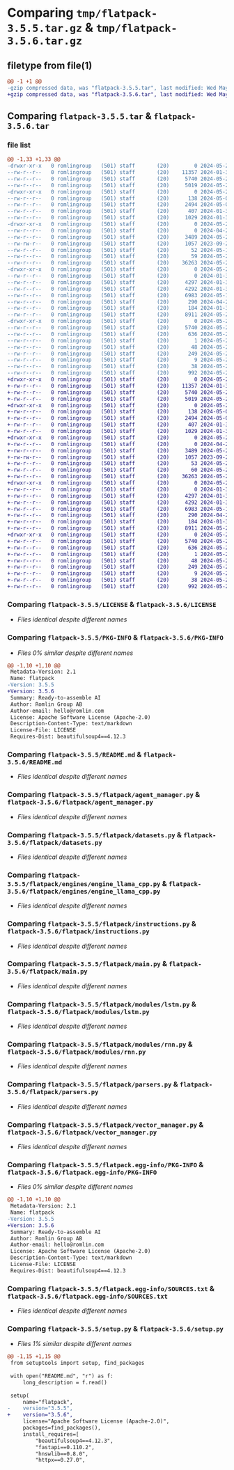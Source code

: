 # Comparing `tmp/flatpack-3.5.5.tar.gz` & `tmp/flatpack-3.5.6.tar.gz`

## filetype from file(1)

```diff
@@ -1 +1 @@
-gzip compressed data, was "flatpack-3.5.5.tar", last modified: Wed May 29 16:05:04 2024, max compression
+gzip compressed data, was "flatpack-3.5.6.tar", last modified: Wed May 29 16:21:12 2024, max compression
```

## Comparing `flatpack-3.5.5.tar` & `flatpack-3.5.6.tar`

### file list

```diff
@@ -1,33 +1,33 @@
-drwxr-xr-x   0 romlingroup   (501) staff       (20)        0 2024-05-29 16:05:04.073852 flatpack-3.5.5/
--rw-r--r--   0 romlingroup   (501) staff       (20)    11357 2024-01-31 06:56:56.000000 flatpack-3.5.5/LICENSE
--rw-r--r--   0 romlingroup   (501) staff       (20)     5740 2024-05-29 16:05:04.073508 flatpack-3.5.5/PKG-INFO
--rw-r--r--   0 romlingroup   (501) staff       (20)     5019 2024-05-27 13:05:21.000000 flatpack-3.5.5/README.md
-drwxr-xr-x   0 romlingroup   (501) staff       (20)        0 2024-05-29 16:05:04.069914 flatpack-3.5.5/flatpack/
--rw-r--r--   0 romlingroup   (501) staff       (20)      138 2024-05-02 14:39:05.000000 flatpack-3.5.5/flatpack/__init__.py
--rw-r--r--   0 romlingroup   (501) staff       (20)     2494 2024-05-02 07:38:12.000000 flatpack-3.5.5/flatpack/agent_manager.py
--rw-r--r--   0 romlingroup   (501) staff       (20)      407 2024-01-31 06:56:56.000000 flatpack-3.5.5/flatpack/config.py
--rw-r--r--   0 romlingroup   (501) staff       (20)     1029 2024-01-31 06:56:56.000000 flatpack-3.5.5/flatpack/datasets.py
-drwxr-xr-x   0 romlingroup   (501) staff       (20)        0 2024-05-29 16:05:04.071773 flatpack-3.5.5/flatpack/engines/
--rw-r--r--   0 romlingroup   (501) staff       (20)        0 2024-04-29 23:17:03.000000 flatpack-3.5.5/flatpack/engines/__init__.py
--rw-r--r--   0 romlingroup   (501) staff       (20)     3489 2024-05-26 03:22:42.000000 flatpack-3.5.5/flatpack/engines/engine_llama_cpp.py
--rw-rw-r--   0 romlingroup   (501) staff       (20)     1057 2023-09-28 21:46:27.000000 flatpack-3.5.5/flatpack/instructions.py
--rw-r--r--   0 romlingroup   (501) staff       (20)       52 2024-05-18 04:12:26.000000 flatpack-3.5.5/flatpack/load_engines.py
--rw-r--r--   0 romlingroup   (501) staff       (20)       59 2024-05-25 14:16:18.000000 flatpack-3.5.5/flatpack/load_modules.py
--rw-r--r--   0 romlingroup   (501) staff       (20)    36263 2024-05-29 16:04:50.000000 flatpack-3.5.5/flatpack/main.py
-drwxr-xr-x   0 romlingroup   (501) staff       (20)        0 2024-05-29 16:05:04.072682 flatpack-3.5.5/flatpack/modules/
--rw-r--r--   0 romlingroup   (501) staff       (20)        0 2024-01-31 06:56:56.000000 flatpack-3.5.5/flatpack/modules/__init__.py
--rw-r--r--   0 romlingroup   (501) staff       (20)     4297 2024-01-31 06:56:56.000000 flatpack-3.5.5/flatpack/modules/lstm.py
--rw-r--r--   0 romlingroup   (501) staff       (20)     4292 2024-01-31 06:56:56.000000 flatpack-3.5.5/flatpack/modules/rnn.py
--rw-r--r--   0 romlingroup   (501) staff       (20)     6983 2024-05-14 17:52:21.000000 flatpack-3.5.5/flatpack/parsers.py
--rw-r--r--   0 romlingroup   (501) staff       (20)      290 2024-04-27 11:31:48.000000 flatpack-3.5.5/flatpack/session_manager.py
--rw-r--r--   0 romlingroup   (501) staff       (20)      184 2024-01-31 06:56:56.000000 flatpack-3.5.5/flatpack/utils.py
--rw-r--r--   0 romlingroup   (501) staff       (20)     8911 2024-05-26 02:17:11.000000 flatpack-3.5.5/flatpack/vector_manager.py
-drwxr-xr-x   0 romlingroup   (501) staff       (20)        0 2024-05-29 16:05:04.073038 flatpack-3.5.5/flatpack.egg-info/
--rw-r--r--   0 romlingroup   (501) staff       (20)     5740 2024-05-29 16:05:04.000000 flatpack-3.5.5/flatpack.egg-info/PKG-INFO
--rw-r--r--   0 romlingroup   (501) staff       (20)      636 2024-05-29 16:05:04.000000 flatpack-3.5.5/flatpack.egg-info/SOURCES.txt
--rw-r--r--   0 romlingroup   (501) staff       (20)        1 2024-05-29 16:05:04.000000 flatpack-3.5.5/flatpack.egg-info/dependency_links.txt
--rw-r--r--   0 romlingroup   (501) staff       (20)       48 2024-05-29 16:05:04.000000 flatpack-3.5.5/flatpack.egg-info/entry_points.txt
--rw-r--r--   0 romlingroup   (501) staff       (20)      249 2024-05-29 16:05:04.000000 flatpack-3.5.5/flatpack.egg-info/requires.txt
--rw-r--r--   0 romlingroup   (501) staff       (20)        9 2024-05-29 16:05:04.000000 flatpack-3.5.5/flatpack.egg-info/top_level.txt
--rw-r--r--   0 romlingroup   (501) staff       (20)       38 2024-05-29 16:05:04.073946 flatpack-3.5.5/setup.cfg
--rw-r--r--   0 romlingroup   (501) staff       (20)      992 2024-05-29 16:04:57.000000 flatpack-3.5.5/setup.py
+drwxr-xr-x   0 romlingroup   (501) staff       (20)        0 2024-05-29 16:21:12.233218 flatpack-3.5.6/
+-rw-r--r--   0 romlingroup   (501) staff       (20)    11357 2024-01-31 06:56:56.000000 flatpack-3.5.6/LICENSE
+-rw-r--r--   0 romlingroup   (501) staff       (20)     5740 2024-05-29 16:21:12.232890 flatpack-3.5.6/PKG-INFO
+-rw-r--r--   0 romlingroup   (501) staff       (20)     5019 2024-05-27 13:05:21.000000 flatpack-3.5.6/README.md
+drwxr-xr-x   0 romlingroup   (501) staff       (20)        0 2024-05-29 16:21:12.228850 flatpack-3.5.6/flatpack/
+-rw-r--r--   0 romlingroup   (501) staff       (20)      138 2024-05-02 14:39:05.000000 flatpack-3.5.6/flatpack/__init__.py
+-rw-r--r--   0 romlingroup   (501) staff       (20)     2494 2024-05-02 07:38:12.000000 flatpack-3.5.6/flatpack/agent_manager.py
+-rw-r--r--   0 romlingroup   (501) staff       (20)      407 2024-01-31 06:56:56.000000 flatpack-3.5.6/flatpack/config.py
+-rw-r--r--   0 romlingroup   (501) staff       (20)     1029 2024-01-31 06:56:56.000000 flatpack-3.5.6/flatpack/datasets.py
+drwxr-xr-x   0 romlingroup   (501) staff       (20)        0 2024-05-29 16:21:12.231152 flatpack-3.5.6/flatpack/engines/
+-rw-r--r--   0 romlingroup   (501) staff       (20)        0 2024-04-29 23:17:03.000000 flatpack-3.5.6/flatpack/engines/__init__.py
+-rw-r--r--   0 romlingroup   (501) staff       (20)     3489 2024-05-26 03:22:42.000000 flatpack-3.5.6/flatpack/engines/engine_llama_cpp.py
+-rw-rw-r--   0 romlingroup   (501) staff       (20)     1057 2023-09-28 21:46:27.000000 flatpack-3.5.6/flatpack/instructions.py
+-rw-r--r--   0 romlingroup   (501) staff       (20)       53 2024-05-29 16:20:58.000000 flatpack-3.5.6/flatpack/load_engines.py
+-rw-r--r--   0 romlingroup   (501) staff       (20)       60 2024-05-29 16:21:02.000000 flatpack-3.5.6/flatpack/load_modules.py
+-rw-r--r--   0 romlingroup   (501) staff       (20)    36263 2024-05-29 16:04:50.000000 flatpack-3.5.6/flatpack/main.py
+drwxr-xr-x   0 romlingroup   (501) staff       (20)        0 2024-05-29 16:21:12.232128 flatpack-3.5.6/flatpack/modules/
+-rw-r--r--   0 romlingroup   (501) staff       (20)        0 2024-01-31 06:56:56.000000 flatpack-3.5.6/flatpack/modules/__init__.py
+-rw-r--r--   0 romlingroup   (501) staff       (20)     4297 2024-01-31 06:56:56.000000 flatpack-3.5.6/flatpack/modules/lstm.py
+-rw-r--r--   0 romlingroup   (501) staff       (20)     4292 2024-01-31 06:56:56.000000 flatpack-3.5.6/flatpack/modules/rnn.py
+-rw-r--r--   0 romlingroup   (501) staff       (20)     6983 2024-05-14 17:52:21.000000 flatpack-3.5.6/flatpack/parsers.py
+-rw-r--r--   0 romlingroup   (501) staff       (20)      290 2024-04-27 11:31:48.000000 flatpack-3.5.6/flatpack/session_manager.py
+-rw-r--r--   0 romlingroup   (501) staff       (20)      184 2024-01-31 06:56:56.000000 flatpack-3.5.6/flatpack/utils.py
+-rw-r--r--   0 romlingroup   (501) staff       (20)     8911 2024-05-26 02:17:11.000000 flatpack-3.5.6/flatpack/vector_manager.py
+drwxr-xr-x   0 romlingroup   (501) staff       (20)        0 2024-05-29 16:21:12.232502 flatpack-3.5.6/flatpack.egg-info/
+-rw-r--r--   0 romlingroup   (501) staff       (20)     5740 2024-05-29 16:21:12.000000 flatpack-3.5.6/flatpack.egg-info/PKG-INFO
+-rw-r--r--   0 romlingroup   (501) staff       (20)      636 2024-05-29 16:21:12.000000 flatpack-3.5.6/flatpack.egg-info/SOURCES.txt
+-rw-r--r--   0 romlingroup   (501) staff       (20)        1 2024-05-29 16:21:12.000000 flatpack-3.5.6/flatpack.egg-info/dependency_links.txt
+-rw-r--r--   0 romlingroup   (501) staff       (20)       48 2024-05-29 16:21:12.000000 flatpack-3.5.6/flatpack.egg-info/entry_points.txt
+-rw-r--r--   0 romlingroup   (501) staff       (20)      249 2024-05-29 16:21:12.000000 flatpack-3.5.6/flatpack.egg-info/requires.txt
+-rw-r--r--   0 romlingroup   (501) staff       (20)        9 2024-05-29 16:21:12.000000 flatpack-3.5.6/flatpack.egg-info/top_level.txt
+-rw-r--r--   0 romlingroup   (501) staff       (20)       38 2024-05-29 16:21:12.233295 flatpack-3.5.6/setup.cfg
+-rw-r--r--   0 romlingroup   (501) staff       (20)      992 2024-05-29 16:21:04.000000 flatpack-3.5.6/setup.py
```

### Comparing `flatpack-3.5.5/LICENSE` & `flatpack-3.5.6/LICENSE`

 * *Files identical despite different names*

### Comparing `flatpack-3.5.5/PKG-INFO` & `flatpack-3.5.6/PKG-INFO`

 * *Files 0% similar despite different names*

```diff
@@ -1,10 +1,10 @@
 Metadata-Version: 2.1
 Name: flatpack
-Version: 3.5.5
+Version: 3.5.6
 Summary: Ready-to-assemble AI
 Author: Romlin Group AB
 Author-email: hello@romlin.com
 License: Apache Software License (Apache-2.0)
 Description-Content-Type: text/markdown
 License-File: LICENSE
 Requires-Dist: beautifulsoup4==4.12.3
```

### Comparing `flatpack-3.5.5/README.md` & `flatpack-3.5.6/README.md`

 * *Files identical despite different names*

### Comparing `flatpack-3.5.5/flatpack/agent_manager.py` & `flatpack-3.5.6/flatpack/agent_manager.py`

 * *Files identical despite different names*

### Comparing `flatpack-3.5.5/flatpack/datasets.py` & `flatpack-3.5.6/flatpack/datasets.py`

 * *Files identical despite different names*

### Comparing `flatpack-3.5.5/flatpack/engines/engine_llama_cpp.py` & `flatpack-3.5.6/flatpack/engines/engine_llama_cpp.py`

 * *Files identical despite different names*

### Comparing `flatpack-3.5.5/flatpack/instructions.py` & `flatpack-3.5.6/flatpack/instructions.py`

 * *Files identical despite different names*

### Comparing `flatpack-3.5.5/flatpack/main.py` & `flatpack-3.5.6/flatpack/main.py`

 * *Files identical despite different names*

### Comparing `flatpack-3.5.5/flatpack/modules/lstm.py` & `flatpack-3.5.6/flatpack/modules/lstm.py`

 * *Files identical despite different names*

### Comparing `flatpack-3.5.5/flatpack/modules/rnn.py` & `flatpack-3.5.6/flatpack/modules/rnn.py`

 * *Files identical despite different names*

### Comparing `flatpack-3.5.5/flatpack/parsers.py` & `flatpack-3.5.6/flatpack/parsers.py`

 * *Files identical despite different names*

### Comparing `flatpack-3.5.5/flatpack/vector_manager.py` & `flatpack-3.5.6/flatpack/vector_manager.py`

 * *Files identical despite different names*

### Comparing `flatpack-3.5.5/flatpack.egg-info/PKG-INFO` & `flatpack-3.5.6/flatpack.egg-info/PKG-INFO`

 * *Files 0% similar despite different names*

```diff
@@ -1,10 +1,10 @@
 Metadata-Version: 2.1
 Name: flatpack
-Version: 3.5.5
+Version: 3.5.6
 Summary: Ready-to-assemble AI
 Author: Romlin Group AB
 Author-email: hello@romlin.com
 License: Apache Software License (Apache-2.0)
 Description-Content-Type: text/markdown
 License-File: LICENSE
 Requires-Dist: beautifulsoup4==4.12.3
```

### Comparing `flatpack-3.5.5/flatpack.egg-info/SOURCES.txt` & `flatpack-3.5.6/flatpack.egg-info/SOURCES.txt`

 * *Files identical despite different names*

### Comparing `flatpack-3.5.5/setup.py` & `flatpack-3.5.6/setup.py`

 * *Files 1% similar despite different names*

```diff
@@ -1,15 +1,15 @@
 from setuptools import setup, find_packages
 
 with open("README.md", "r") as f:
     long_description = f.read()
 
 setup(
     name="flatpack",
-    version="3.5.5",
+    version="3.5.6",
     license="Apache Software License (Apache-2.0)",
     packages=find_packages(),
     install_requires=[
         "beautifulsoup4==4.12.3",
         "fastapi==0.110.2",
         "hnswlib==0.8.0",
         "httpx==0.27.0",
```


